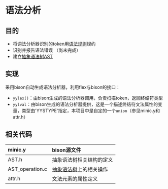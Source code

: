 # 语法分析 #

## 目的 ##
  * 将词法分析器识别的token用[语法规则](BNF.md)规约
  * 识别并报告语法错误 （尚未完成）
  * 建立[抽象语法树AST](AST.md)

## 实现 ##
采用bison自动生成语法分析器，利用flex与bison的接口：
  * `yylex()`：由bison生成的语法分析器调用，负责扫描token，返回终结符类型
  * `yylval`：由bison生成的语法分析器提供，这是一个描述终结符文法属性的变量，类型由'YYSTYPE'指定，本项目中是自定的一个`union`（参见minic.y和attr.h）

## 相关代码 ##

| minic.y | bison源文件 |
|:--------|:---------------|
| AST.h | 抽象语法树相关结构的定义 |
| AST\_operation.c | [抽象语法树](AST.md)上的相关操作 |
| attr.h | 文法元素的属性定义 |